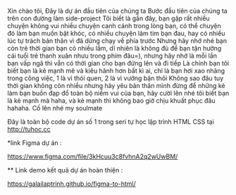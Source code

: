 Xin chào tôi, Đây là dự án đầu tiên của chúng ta
Bước đầu tiên của chúng ta trên con đường làm side-project
Tôi biết là gần đây, bạn gặp rất nhiều chuyện không vui nhiều chuyện canh cánh trong lòng bạn, có thể chuyện đó làm bạn muốn bật khóc, có nhiều chuyện làm tim bạn đau, hay có nhiều lúc tự trách bản thân vì đã dừng chạy về phía trước
Nhưng hãy nhớ nhé bạn còn trẻ thời gian bạn có nhiều lắm, dĩ nhiên là không đủ để bạn tận hưởng cái tuổi trẻ thanh xuân nhưu trong phim đâu=), nhưng hãy nhớ là mỗi lần bạn vấp ngã thì vẫn có thời gian cho bạn đứng lên và đi tiếp
Là chính bạn tôi biết bạn là kẻ mạnh mẽ và kiêu hãnh hơn bất kì ai, chỉ là bạn hơi xao nhãng trong công việc, 1 là vì thói quen, 2 là vì vướng bận thôi
Không sao đâu tuy thời gian không còn nhiều nhưng hãy yêu bản thân mình đừng để những kẻ làm bạn buồn đạp đổ toàn bộ niềm vui của bạn, hãy cười lên nhé tôi biết bạn là kẻ mạnh mà haha, và kẻ mạnh thì không bao giờ 
chịu khuất phục đâu hahaha. Cố lên nhé my soulmate

Đây là toàn bộ code dự án số 1 trong seri tự học lập trình HTML CSS tại http://tuhoc.cc

*link Figma dự án :

https://www.figma.com/file/3kHcuu3c8fvhnA2q2wUwBM/

** Link demo kết quả dự án hoàn thiện :

https://galailaptrinh.github.io/figma-to-html/
